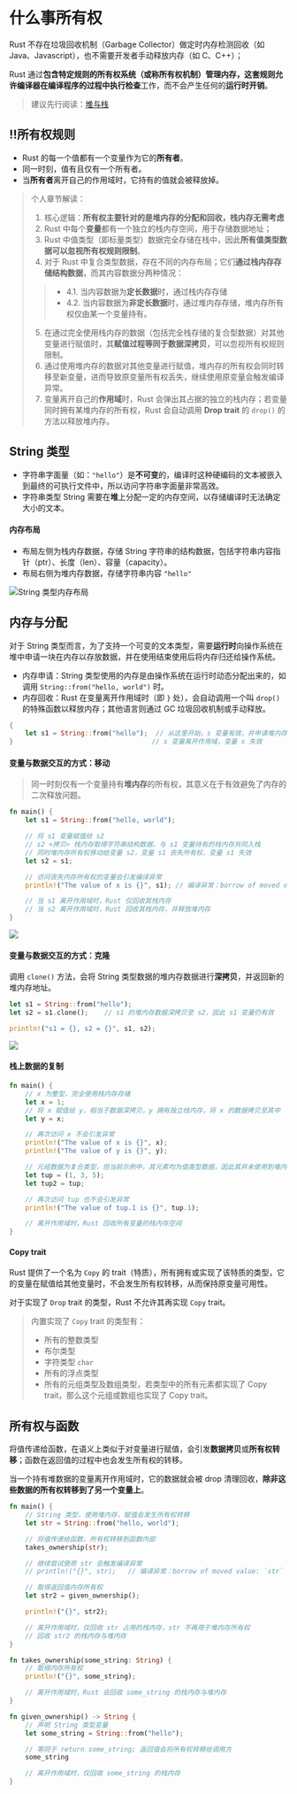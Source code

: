 # 什么事所有权

Rust 不存在垃圾回收机制（Garbage Collector）做定时内存检测回收（如 Java、Javascript），也不需要开发者手动释放内存（如 C、C++）；

Rust 通过**包含特定规则的所有权系统（或称所有权机制）**管理内存，这套规则允许编译器**在编译程序的过程中执行检查**工作，而不会产生任何的**运行时开销**。

> 建议先行阅读：[堆与栈](rust/04_认识所有权/堆与栈.md)

## !!所有权规则

* Rust 的每一个值都有一个变量作为它的**所有者**。
* 同一时刻，值有且仅有一个所有者。
* 当**所有者**离开自己的作用域时，它持有的值就会被释放掉。

> 个人章节解读：
> 1. 核心逻辑：**所有权主要针对的是堆内存的分配和回收，栈内存无需考虑**
> 2. Rust 中每个**变量**都有一个独立的栈内存空间，用于存储数据地址；
> 3. Rust 中值类型（即标量类型）数据完全存储在栈中，因此**所有值类型数据可以忽视所有权规则限制**。
> 4. 对于 Rust 中复合类型数据，存在不同的内存布局；它们**通过栈内存存储结构数据**，而其内容数据分两种情况：
>> * 4.1. 当内容数据为**定长数据**时，通过栈内存存储
>> * 4.2. 当内容数据为**非定长数据**时，通过堆内存存储，堆内存所有权仅由某一个变量持有。
> 5. 在通过完全使用栈内存的数据（包括完全栈存储的复合型数据）对其他变量进行赋值时，其**赋值过程等同于数据深拷贝**，可以忽视所有权规则限制。
> 6. 通过使用堆内存的数据对其他变量进行赋值，堆内存的所有权会同时转移至新变量，进而导致原变量所有权丢失，继续使用原变量会触发编译异常。
> 7. 变量离开自己的**作用域**时，Rust 会弹出其占据的独立的栈内存；若变量同时拥有某堆内存的所有权，Rust 会自动调用 **Drop trait** 的 `drop()` 的方法以释放堆内存。

## String 类型

* 字符串字面量（如：`"hello"`）是**不可变**的，编译时这种硬编码的文本被嵌入到最终的可执行文件中，所以访问字符串字面量非常高效。
* 字符串类型 String 需要在**堆**上分配一定的内存空间，以存储编译时无法确定大小的文本。

#### 内存布局

* 布局左侧为栈内存数据，存储 String 字符串的结构数据，包括字符串内容指针（ptr）、长度（len）、容量（capacity）。
* 布局右侧为堆内存数据，存储字符串内容 `"hello"`

![String 类型内存布局](https://doc.rust-lang.org/book/img/trpl04-01.svg)

## 内存与分配

对于 String 类型而言，为了支持一个可变的文本类型，需要**运行时**向操作系统在堆中申请一块在内存以存放数据，并在使用结束使用后将内存归还给操作系统。

* 内存申请：String 类型使用的内存是由操作系统在运行时动态分配出来的，如调用 `String::from("hello, world")` 时。
* 内存回收：Rust 在变量离开作用域时（即 `}` 处），会自动调用一个叫 `drop()` 的特殊函数以释放内存；其他语言则通过 GC 垃圾回收机制或手动释放。

```rs
{
    let s1 = String::from("hello");  // 从这里开始，s 变量有效，并申请堆内存以存放数据
}                                   // s 变量离开作用域，变量 s 失效
```

#### 变量与数据交互的方式：移动

> 同一时刻仅有一个变量持有**堆内存**的所有权，其意义在于有效避免了内存的二次释放问题。

```rs
fn main() {
    let s1 = String::from("hello, world");

    // 将 s1 变量赋值给 s2
    // s2 <拷贝> 栈内存取得字符串结构数据，与 s1 变量持有的栈内存共同入栈
    // 同时堆内存所有权移动给变量 s2，变量 s1 丧失所有权，变量 s1 失效
    let s2 = s1;

    // 访问丧失内存所有权的变量会引发编译异常
    println!("The value of x is {}", s1); // 编译异常：borrow of moved value: `s1

    // 当 s1 离开作用域时，Rust 仅回收其栈内存
    // 当 s2 离开作用域时，Rust 回收其栈内存，并释放堆内存
}
```

![](https://doc.rust-lang.org/book/img/trpl04-04.svg)

#### 变量与数据交互的方式：克隆

调用 `clone()` 方法，会将 String 类型数据的堆内存数据进行**深拷贝**，并返回新的堆内存地址。

```rs
let s1 = String::from("hello");
let s2 = s1.clone();    // s1 的堆内存数据深拷贝至 s2，因此 s1 变量仍有效

println!("s1 = {}, s2 = {}", s1, s2);
```

![](https://doc.rust-lang.org/book/img/trpl04-03.svg)

#### 栈上数据的复制

```rs
fn main() {
    // x 为整型，完全使用栈内存存储
    let x = 1;
    // 将 x 赋值给 y，相当于数据深拷贝，y 拥有独立栈内存，将 x 的数据拷贝至其中
    let y = x;

    // 再次访问 x 不会引发异常
    println!("The value of x is {}", x);
    println!("The value of y is {}", y);

    // 元组数据为复合类型，但当前示例中，其元素均为值类型数据，因此其并未使用到堆内存
    let tup = (1, 3, 5);
    let tup2 = tup;

    // 再次访问 tup 也不会引发异常
    println!("The value of tup.1 is {}", tup.1);

    // 离开作用域时，Rust 回收所有变量的栈内存空间
}
```

#### Copy trait

Rust 提供了一个名为 `Copy` 的 trait（特质），所有拥有或实现了该特质的类型，它的变量在赋值给其他变量时，不会发生所有权转移，从而保持原变量可用性。

对于实现了 `Drop` trait 的类型，Rust 不允许其再实现 `Copy` trait。

> 内置实现了 `Copy` trait 的类型有：
> * 所有的整数类型
> * 布尔类型
> * 字符类型 `char`
> * 所有的浮点类型
> * 所有的元组类型及数组类型，若类型中的所有元素都实现了 Copy trait，那么这个元组或数组也实现了 Copy trait。

## 所有权与函数

将值传递给函数，在语义上类似于对变量进行赋值，会引发**数据拷贝**或**所有权转移**；函数在返回值的过程中也会发生所有权的转移。

当一个持有堆数据的变量离开作用域时，它的数据就会被 drop 清理回收，**除非这些数据的所有权转移到了另一个变量上**。

```rs
fn main() {
    // String 类型，使用堆内存，赋值会发生所有权转移
    let str = String::from("hello, world");

    // 将值传递给函数，所有权转移到函数内部
    takes_ownership(str);

    // 继续尝试使用 str 会触发编译异常
    // println!("{}", str);   // 编译异常：borrow of moved value: `str`

    // 取得返回值内存所有权
    let str2 = given_ownership();

    println!("{}", str2);

    // 离开作用域时，仅回收 str 占用的栈内存，str 不再用于堆内存所有权
    // 回收 str2 的栈内存与堆内存
}

fn takes_ownership(some_string: String) {
    // 取得内存所有权
    println!("{}", some_string);

    // 离开作用域时，Rust 会回收 some_string 的栈内存与堆内存
}

fn given_ownership() -> String {
    // 声明 String 类型变量
    let some_string = String::from("hello");

    // 等同于 return some_string; 返回值会将所有权转移给调用方
    some_string

    // 离开作用域时，仅回收 some_string 的栈内存
}
```
